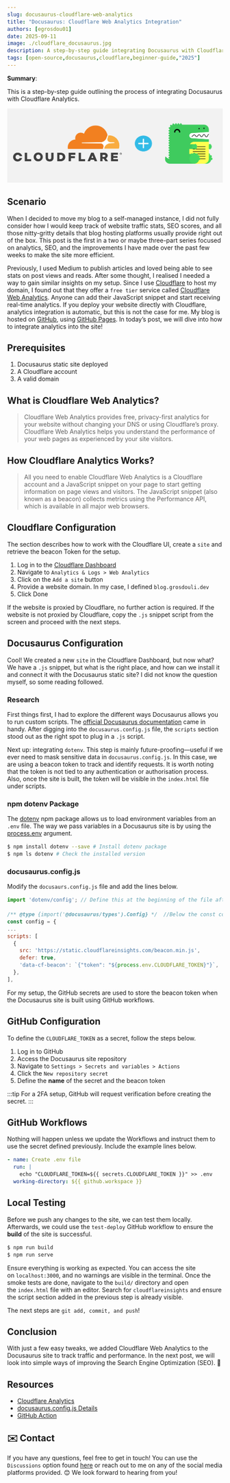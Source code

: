```yaml
---
slug: docusaurus-cloudflare-web-analytics
title: "Docusaurus: Cloudflare Web Analytics Integration"
authors: [egrosdou01]
date: 2025-09-11
image: ./cloudflare_docusaurus.jpg
description: A step-by-step guide integrating Docusaurus with Cloudflare Web Analytics.
tags: [open-source,docusaurus,cloudflare,beginner-guide,"2025"]
---
```


**Summary**:

This is a step-by-step guide outlining the process of integrating Docusaurus with Cloudflare Analytics.
<!--truncate-->
![title image reading "Cloudflare and Docusaurus"](cloudflare_docusaurus.jpg)

## Scenario

When I decided to move my blog to a self-managed instance, I did not fully consider how I would keep track of website traffic stats, SEO scores, and all those nitty-gritty details that blog hosting platforms usually provide right out of the box. This post is the first in a two or maybe three-part series focused on analytics, SEO, and the improvements I have made over the past few weeks to make the site more efficient.

Previously, I used Medium to publish articles and loved being able to see stats on post views and reads. After some thought, I realised I needed a way to gain similar insights on my setup. Since I use [Cloudflare](https://www.cloudflare.com/en-gb/) to host my domain, I found out that they offer a `free tier` service called [Cloudflare Web Analytics](https://www.cloudflare.com/en-gb/web-analytics/). Anyone can add their JavaScript snippet and start receiving real-time analytics. If you deploy your website  directly with Cloudflare, analytics integration is automatic, but this is not the case for me. My blog is hosted on [GitHub](https://github.com/), using [GitHub Pages](https://docs.github.com/en/pages). In today’s post, we will dive into how to integrate analytics into the site!

## Prerequisites

1. Docusaurus static site deployed
1. A Cloudflare account
1. A valid domain

## What is Cloudflare Web Analytics?

> Cloudflare Web Analytics provides free, privacy-first analytics for your website without changing your DNS or using Cloudflare’s proxy. Cloudflare Web Analytics helps you understand the performance of your web pages as experienced by your site visitors.

## How Cloudflare Analytics Works?

> All you need to enable Cloudflare Web Analytics is a Cloudflare account and a JavaScript snippet on your page to start getting information on page views and visitors. The JavaScript snippet (also known as a beacon) collects metrics using the Performance API, which is available in all major web browsers.

## Cloudflare Configuration

The section describes how to work with the Cloudflare UI, create a `site` and retrieve the beacon Token for the setup.

1. Log in to the [Cloudflare Dashboard](https://dash.cloudflare.com/)
1. Navigate to `Analytics & Logs > Web Analytics`
1. Click on the `Add a site` button
1. Provide a website domain. In my case, I defined `blog.grosdouli.dev`
1. Click Done

If the website is proxied by Cloudflare, no further action is required. If the website is not proxied by Cloudflare, copy the `.js` snippet script from the screen and proceed with the next steps.

## Docusaurus Configuration

Cool! We created a new `site` in the Cloudflare Dashboard, but now what? We have a `.js` snippet, but what is the right place, and how can we install it and connect it with the Docusaurus static site? I did not know the question myself, so some reading followed.

### Research

First things first, I had to explore the different ways Docusaurus allows you to run custom scripts. The [official Docusaurus documentation](https://docusaurus.io/docs/api/docusaurus-config#scripts) came in handy. After digging into the `docusaurus.config.js` file, the `scripts` section stood out as the right spot to plug in a `.js` script.

Next up: integrating `dotenv`. This step is mainly future-proofing—useful if we ever need to mask sensitive data in `docusaurus.config.js`. In this case, we are using a beacon token to track and identify requests. It is worth noting that the token is not tied to any authentication or authorisation process. Also, once the site is built, the token will be visible in the `index.html` file under scripts.

### npm dotenv Package

The [dotenv](https://www.npmjs.com/package/dotenv) npm package allows us to load environment variables from an `.env` file. The way we pass variables in a Docusaurus site is by using the [process.env](https://docusaurus.io/docs/deployment#using-environment-variables) argument.

```bash
$ npm install dotenv --save # Install dotenv package
$ npm ls dotenv # Check the installed version
```

### docusaurus.config.js

Modify the `docusaurs.config.js` file and add the lines below.

```js
import 'dotenv/config'; // Define this at the beginning of the file after the initial import

/** @type {import('@docusaurus/types').Config} */  //Below the const config = { section add the scrips section
const config = {
...
scripts: [
  {
    src: 'https://static.cloudflareinsights.com/beacon.min.js',
    defer: true,
    'data-cf-beacon': `{"token": "${process.env.CLOUDFLARE_TOKEN}"}`,
  },
],
```

For my setup, the GitHub secrets are used to store the beacon token when the Docusaurus site is built using GitHub workflows.

## GitHub Configuration

To define the `CLOUDFLARE_TOKEN` as a secret, follow the steps below.

1. Log in to GitHub
1. Access the Docusaurus site repository
1. Navigate to `Settings > Secrets and variables > Actions`
1. Click the `New repository secret`
1. Define the **name** of the secret and the beacon token

:::tip
For a 2FA setup, GitHub will request verification before creating the secret.
:::

## GitHub Workflows

Nothing will happen unless we update the Workflows and instruct them to use the secret defined previously. Include the example lines below.

```yaml
- name: Create .env file
  run: |
    echo "CLOUDFLARE_TOKEN=${{ secrets.CLOUDFLARE_TOKEN }}" >> .env
  working-directory: ${{ github.workspace }}
```

## Local Testing

Before we push any changes to the site, we can test them locally. Afterwards, we could use the `test-deploy` GitHub workflow to ensure the **build** of the site is successful.

```bash
$ npm run build
$ npm run serve
```

Ensure everything is working as expected. You can access the site on `localhost:3000`, and no warnings are visible in the terminal. Once the smoke tests are done, navigate to the `build/` directory and open the `index.html` file with an editor. Search for `cloudflareinsights` and ensure the script section added in the previous step is already visible.

The next steps are `git add, commit, and push`!

## Conclusion

With just a few easy tweaks, we added Cloudflare Web Analytics to the Docusaurus site to track traffic and performance. In the next post, we will look into simple ways of improving the Search Engine Optimization (SEO). 🚀

## Resources

- [Cloudflare Analytics](https://www.cloudflare.com/en-gb/application-services/products/analytics/)
- [docusaurus.config.js Details](https://docusaurus.io/docs/api/docusaurus-config)
- [GitHub Action](https://docs.github.com/en/actions/how-tos/write-workflows/choose-what-workflows-do/use-secrets)

## ✉️ Contact

If you have any questions, feel free to get in touch! You can use the `Discussions` option found [here](https://github.com/egrosdou01/blog.grosdouli.dev/discussions) or reach out to me on any of the social media platforms provided. 😊 We look forward to hearing from you!

